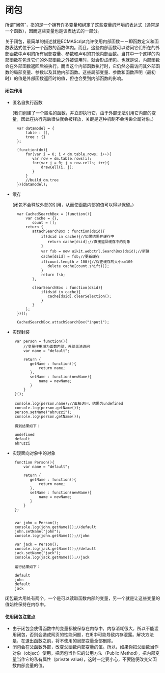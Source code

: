 # 闭包
所谓“闭包”，指的是一个拥有许多变量和绑定了这些变量的环境的表达式（通常是一个函数），因而这些变量也是该表达式的一部分。

关于闭包，最简单的描述就是ECMAScript允许使用内部函数－－即函数定义和函数表达式位于另一个函数的函数体内。而且，这些内部函数可以访问它们所在的外部函数中声明的所有局部变量、参数和声明的其他内部函数。当其中一个这样的内部函数在包含它们的外部函数之外被调用时，就会形成闭包。也就是说，内部函数会在外部函数返回后被执行。而当这个内部函数执行时，它仍然必需访问其外部函数的局部变量、参数以及其他内部函数。这些局部变量、参数和函数声明（最初时）的值是外部函数返回时的值，但也会受到内部函数的影响。

#### 闭包作用
- 匿名自执行函数

    (我们创建了一个匿名的函数，并立即执行它，由于外部无法引用它内部的变量，因此在执行完后很快就会被释放，关键是这种机制不会污染全局对象。)
    
        var datamodel = {    
            table : [],    
            tree : {}    
        };    
             
        (function(dm){    
            for(var i = 0; i < dm.table.rows; i++){    
               var row = dm.table.rows[i];    
               for(var j = 0; j < row.cells; i++){    
                   drawCell(i, j);    
               }    
            }
            //build dm.tree      
        })(datamodel);
    
- 缓存

    (闭包不会释放外部的引用，从而使函数内部的值可以得以保留。)
    
        var CachedSearchBox = (function(){  
            var cache = {},    
               count = [];    
            return {    
               attachSearchBox : function(dsid){    
                   if(dsid in cache){//如果结果在缓存中    
                      return cache[dsid];//直接返回缓存中的对象    
                   }    
                   var fsb = new uikit.webctrl.SearchBox(dsid);//新建    
                   cache[dsid] = fsb;//更新缓存    
                   if(count.length > 100){//保正缓存的大小<=100    
                      delete cache[count.shift()];    
                   }    
                   return fsb;          
               },    
             
               clearSearchBox : function(dsid){    
                   if(dsid in cache){    
                      cache[dsid].clearSelection();      
                   }    
               }    
            };    
        })();    
             
        CachedSearchBox.attachSearchBox("input1");
        
-  实现封装

        var person = function(){    
            //变量作用域为函数内部，外部无法访问    
            var name = "default";       
               
            return {    
               getName : function(){    
                   return name;    
               },    
               setName : function(newName){    
                   name = newName;    
               }    
            }    
        }();    
             
        console.log(person.name);//直接访问，结果为undefined    
        console.log(person.getName());    
        person.setName("abruzzi");    
        console.log(person.getName());    
           
        得到结果如下：  
           
        undefined  
        default
        abruzzi
    
-  实现面向对象中的对象

        function Person(){    
            var name = "default";       
               
            return {    
               getName : function(){    
                   return name;    
               },    
               setName : function(newName){    
                   name = newName;    
               }    
            }    
        };    
             
             
        var john = Person();    
        console.log(john.getName());//default   
        john.setName("john");    
        console.log(john.getName());//john
             
        var jack = Person();    
        console.log(jack.getName());//default
        jack.setName("jack");    
        console.log(jack.getName());//jack
           
        运行结果如下：  
           
        default  
        john  
        default  
        jack  


闭包最大用处有两个，一个是可以读取函数内部的变量，另一个就是让这些变量的值始终保持在内存中。

#### 使用闭包注意点
- 由于闭包会使得函数中的变量都被保存在内存中，内存消耗很大，所以不能滥用闭包，否则会造成网页的性能问题，在IE中可能导致内存泄露。解决方法是，在退出函数之前，将不使用的局部变量全部删除。
- 闭包会在父函数外部，改变父函数内部变量的值。所以，如果你把父函数当作对象（object）使用，把闭包当作它的公用方法（Public Method），把内部变量当作它的私有属性（private value），这时一定要小心，不要随便改变父函数内部变量的值。